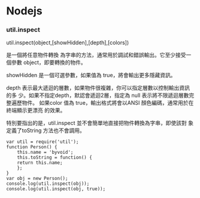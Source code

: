 
# Nodejs

### util.inspect

util.inspect(object,[showHidden],[depth],[colors])

是一個將任意物件轉換 為字串的方法，通常用於調試和錯誤輸出。它至少接受一個參數 object，即要轉換的物件。

showHidden 是一個可選參數，如果值為 true，將會輸出更多隱藏資訊。

depth 表示最大遞迴的層數，如果物件很複雜，你可以指定層數以控制輸出資訊的多 少。如果不指定depth，默認會遞迴2層，指定為 null 表示將不限遞迴層數完整遍歷物件。 如果color 值為 true，輸出格式將會以ANSI 顏色編碼，通常用於在終端顯示更漂亮 的效果。

特別要指出的是，util.inspect 並不會簡單地直接把物件轉換為字串，即使該對 象定義了toString 方法也不會調用。

```
var util = require('util');
function Person() {
    this.name = 'byvoid';
    this.toString = function() {
    return this.name;
    };
}
var obj = new Person();
console.log(util.inspect(obj));
console.log(util.inspect(obj, true));
```
